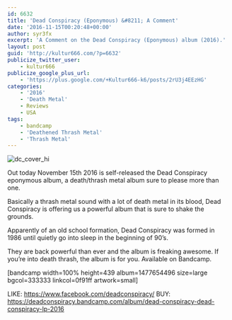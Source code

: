 ```yaml
---
id: 6632
title: 'Dead Conspiracy (Eponymous) &#8211; A Comment'
date: '2016-11-15T00:20:48+00:00'
author: syr3fx
excerpt: 'A Comment on the Dead Conspiracy (Eponymous) album (2016).'
layout: post
guid: 'http://kultur666.com/?p=6632'
publicize_twitter_user:
    - kultur666
publicize_google_plus_url:
    - 'https://plus.google.com/+Kultur666-k6/posts/2rU3j4EEzHG'
categories:
    - '2016'
    - 'Death Metal'
    - Reviews
    - USA
tags:
    - bandcamp
    - 'Deathened Thrash Metal'
    - 'Thrash Metal'
---
```


![dc_cover_hi](http://localhost:8080/wp-content/uploads/2016/11/dc_cover_hi.jpg)

Out today November 15th 2016 is self-released the Dead Conspiracy eponymous album, a death/thrash metal album sure to please more than one.

Basically a thrash metal sound with a lot of death metal in its blood, Dead Conspiracy is offering us a powerful album that is sure to shake the grounds.

Apparently of an old school formation, Dead Conspiracy was formed in 1986 until quietly go into sleep in the beginning of 90’s.

They are back powerful than ever and the album is freaking awesome. If you’re into death thrash, the album is for you. Available on Bandcamp.

\[bandcamp width=100% height=439 album=1477654496 size=large bgcol=333333 linkcol=0f91ff artwork=small\]

LIKE: <https://www.facebook.com/deadconspiracy/>
BUY: <https://deadconspiracy.bandcamp.com/album/dead-conspiracy-dead-conspiracy-lp-2016>